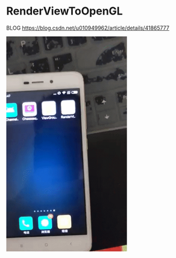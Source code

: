 # RenderViewToOpenGL

BLOG
https://blog.csdn.net/u010949962/article/details/41865777

![image](ezgif-2-6a8169c0e3.gif)
